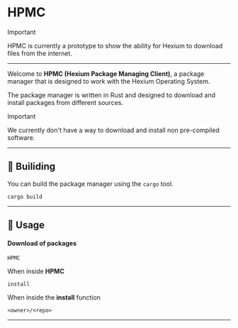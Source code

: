 # **HPMC**

>[!IMPORTANT]
>HPMC is currently a prototype to show the ability for Hexium to download files from the internet.

---
Welcome to **HPMC (Hexium Package Managing Client)**, a package manager that is designed to work with the Hexium Operating System.

The package manager is written in Rust and designed to download and install packages from different sources.

>[!IMPORTANT] 
>We currently don't have a way to download and install non pre-compiled software.
---
## :hammer: Builiding
You can build the package manager using the `cargo` tool.

```
cargo build
```
---
## :rocket: Usage
#### Download of packages
```
HPMC
```
When inside **HPMC**
```
install
```
When inside the **install** function
```
<owner>/<repo>
```
---

